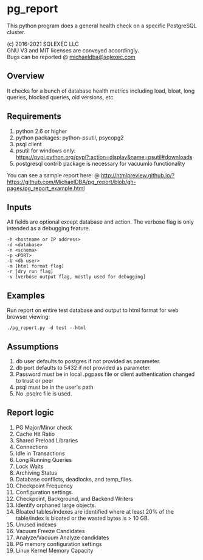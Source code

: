 # pg_report
This python program does a general health check on a specific PostgreSQL cluster.

(c) 2016-2021 SQLEXEC LLC
<br/>
GNU V3 and MIT licenses are conveyed accordingly.
<br/>
Bugs can be reported @ michaeldba@sqlexec.com

## Overview
It checks for a bunch of database health metrics including load, bloat, long queries, blocked queries, old versions, etc.

## Requirements
1. python 2.6 or higher
2. python packages: python-psutil, psycopg2
3. psql client 
4. psutil for windows only: https://pypi.python.org/pypi?:action=display&name=psutil#downloads
5. postgresql contrib package is necessary for vacuumlo functionality

You can see a sample report here:
@ http://htmlpreview.github.io/?https://github.com/MichaelDBA/pg_report/blob/gh-pages/pg_report_example.html

## Inputs
All fields are optional except database and action. The verbose flag is only intended as a debugging feature.

`-h <hostname or IP address> `
<br/>
`-d <database> `
<br/>
`-n <schema>`
<br/>
`-p <PORT>`
<br/>
`-U <db user>`
<br/>
`-m [html format flag] `
<br/>
`-r [dry run flag] `
<br/>
`-v [verbose output flag, mostly used for debugging]`
<br/>
## Examples
Run report on entire test database and output to html format for web browser viewing:

`./pg_report.py -d test --html`


## Assumptions
1. db user defaults to postgres if not provided as parameter.
2. db port defaults to 5432 if not provided as parameter.
3. Password must be in local .pgpass file or client authentication changed to trust or peer
4. psql must be in the user's path
5. No .psqlrc file is used.

## Report logic
1.  PG Major/Minor check
2.  Cache Hit Ratio
3.  Shared Preload Libraries
4.  Connections
5.  Idle in Transactions
6.  Long Running Queries
7.  Lock Waits
8.  Archiving Status
9.  Database conflicts, deadlocks, and temp_files.
10.  Checkpoint Frequency
11.  Configuration settings.
12.  Checkpoint, Background, and Backend Writers
13. Identify orphaned large objects.
14.  Bloated tables/indexes are identified where at least 20% of the table/index is bloated or the wasted bytes is > 10 GB.
15. Unused indexes
16. Vacuum Freeze Candidates
17. Analyze/Vacuum Analyze candidates
18. PG memory configuration settings
19. Linux Kernel Memory Capacity

